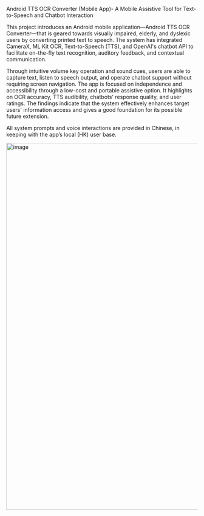 Android TTS OCR Converter (Mobile App)- A Mobile Assistive Tool for Text-to-Speech and Chatbot Interaction

This project introduces an Android mobile application—Android TTS OCR Converter—that is geared towards visually impaired, elderly, and dyslexic users by converting printed text to speech. The system has integrated CameraX, ML Kit OCR, Text-to-Speech (TTS), and OpenAI's chatbot API to facilitate on-the-fly text recognition, auditory feedback, and contextual communication.

Through intuitive volume key operation and sound cues, users are able to capture text, listen to speech output, and operate chatbot support without requiring screen navigation. The app is focused on independence and accessibility through a low-cost and portable assistive option.
It highlights on OCR accuracy, TTS audibility, chatbots' response quality, and user ratings. The findings indicate that the system effectively enhances target users' information access and gives a good foundation for its possible future extension.

All system prompts and voice interactions are provided in Chinese, in keeping with the app’s local (HK) user base.

<img width="677" height="966" alt="image" src="https://github.com/user-attachments/assets/7bf5e4f2-43f9-4a12-b0c2-3841af414a17" />


